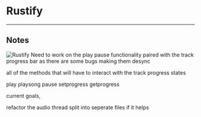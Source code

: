 # Rustify

---

## Notes

![Rustify](https://github.com/landerwells/Rustify/blob/master/rustify.png?raw=true)
Need to work on the play pause functionality paired with the track progress bar
as there are some bugs making them desync


all of the methods that will have to interact with the track progress states


play
playsong
pause
setprogress
getprogress



current goals,

refactor the audio thread
split into seperate files if it helps

